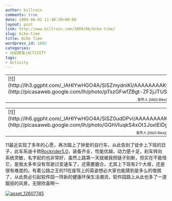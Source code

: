 ```yaml
---
author: billrain
comments: true
date: 2009-06-02 11:48:28+00:00
layout: post
link: http://www.billrain.com/2009/06/bike-time/
slug: bike-time
title: Bike Time
wordpress_id: 1682
categories:
- 动如脱兔|ACTIVITY
tags:
- Activity
---
```


  <table style="width: auto" align="center" ><tbody >       <tr >         
<td >[![](http://lh3.ggpht.com/_lAHIYwHGO4A/SiSZmydniKI/AAAAAAAAKy8/3VKTWzAPT9M/s800/SN201475.JPG)](http://picasaweb.google.com/lh/photo/pTszGFwfZBgt-ZF2jJTUSg?feat=embedwebsite)
</td>       </tr>        <tr >         
<td style="text-align: right; font-family: arial,sans-serif; font-size: 11px" >发件人 [0602-Bike](http://picasaweb.google.com/billrain/0602Bike?feat=embedwebsite)
</td>       </tr>     </tbody></table>

 

  <table style="width: auto" align="center" ><tbody >       <tr >         
<td >[![](http://lh6.ggpht.com/_lAHIYwHGO4A/SiSZ0udDPvI/AAAAAAAAKzM/AJZR8J06KJ4/s800/SN201481.JPG)](http://picasaweb.google.com/lh/photo/GGhVIuqkS4xOt1JoxIEiDg?feat=embedwebsite)
</td>       </tr>        <tr >         
<td style="text-align: right; font-family: arial,sans-serif; font-size: 11px" >发件人 [0602-Bike](http://picasaweb.google.com/billrain/0602Bike?feat=embedwebsite)
</td>       </tr>     </tbody></table>

 

11最近实现了多年的心愿，再次踏上了钟爱的自行车，从此告别了徒步上下班的日子，此车系迪卡侬[Rockrider5.0](http://www.decathlon.com.cn/ZH/product_8067305-46610460/)，装备齐全，性能优越，动力感十足，刹车转向系统灵敏，名字起的也非常好，虽然上路第一天就被我把链子别断，但实在不能怪它，是我太多年没有驾驶过变速车了，还需要磨合，尤其上下班有2个大坡，还是很有难度的。有着公路之王的11在座驾上的英姿想必大家也能猜到是多么的俊朗了，从此势必引起软件园一阵新的健康环保生活潮流，软件园路上从此也多了一道靓丽的风景，无限欣喜啊～

 

[![asset_12607745](http://www.billrain.com/wp-content/uploads/2009/06/asset-12607745-thumb.jpg)](http://www.billrain.com/wp-content/uploads/2009/06/asset-12607745.jpg)
